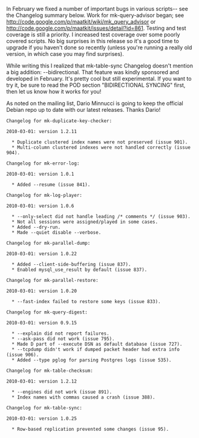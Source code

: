 In February we fixed a number of important bugs in various scripts--
see the Changelog summary below.  Work for mk-query-advisor began; see
http://code.google.com/p/maatkit/wiki/mk_query_advisor or
http://code.google.com/p/maatkit/issues/detail?id=861.  Testing and
test coverage is still a priority.  I increased test coverage over
some poorly covered scripts.  No big surprises in this release so it's
a good time to upgrade if you haven't done so recently (unless you're
running a really old version, in which case you may find surprises).

While writing this I realized that mk-table-sync Changelog doesn't
mention a big addition: --bidirectional.  That feature was kindly
sponsored and developed in February.  It's pretty cool but still
experimental.  If you want to try it, be sure to read the POD section
"BIDIRECTIONAL SYNCING" first, then let us know how it works for you!

As noted on the mailing list, Dario Minnucci is going to keep the
official Debian repo up to date with our latest releases.  Thanks
Dario!

```
Changelog for mk-duplicate-key-checker:

2010-03-01: version 1.2.11

  * Duplicate clustered index names were not preserved (issue 901).
  * Multi-column clustered indexes were not handled correctly (issue
904).

Changelog for mk-error-log:

2010-03-01: version 1.0.1

  * Added --resume (issue 841).

Changelog for mk-log-player:

2010-03-01: version 1.0.6

  * --only-select did not handle leading /* comments */ (issue 903).
  * Not all sessions were assigned/played in some cases.
  * Added --dry-run.
  * Made --quiet disable --verbose.

Changelog for mk-parallel-dump:

2010-03-01: version 1.0.22

  * Added --client-side-buffering (issue 837).
  * Enabled mysql_use_result by default (issue 837).

Changelog for mk-parallel-restore:

2010-03-01: version 1.0.20

  * --fast-index failed to restore some keys (issue 833).

Changelog for mk-query-digest:

2010-03-01: version 0.9.15

  * --explain did not report failures.
  * --ask-pass did not work (issue 795).
  * Made D part of --execute DSN as default database (issue 727).
  * --tcpdump didn't work if dumped packet header had extra info
(issue 906).
  * Added --type pglog for parsing Postgres logs (issue 535).

Changelog for mk-table-checksum:

2010-03-01: version 1.2.12

  * --engines did not work (issue 891).
  * Index names with commas caused a crash (issue 388).

Changelog for mk-table-sync:

2010-03-01: version 1.0.25

  * Row-based replication prevented some changes (issue 95).
```